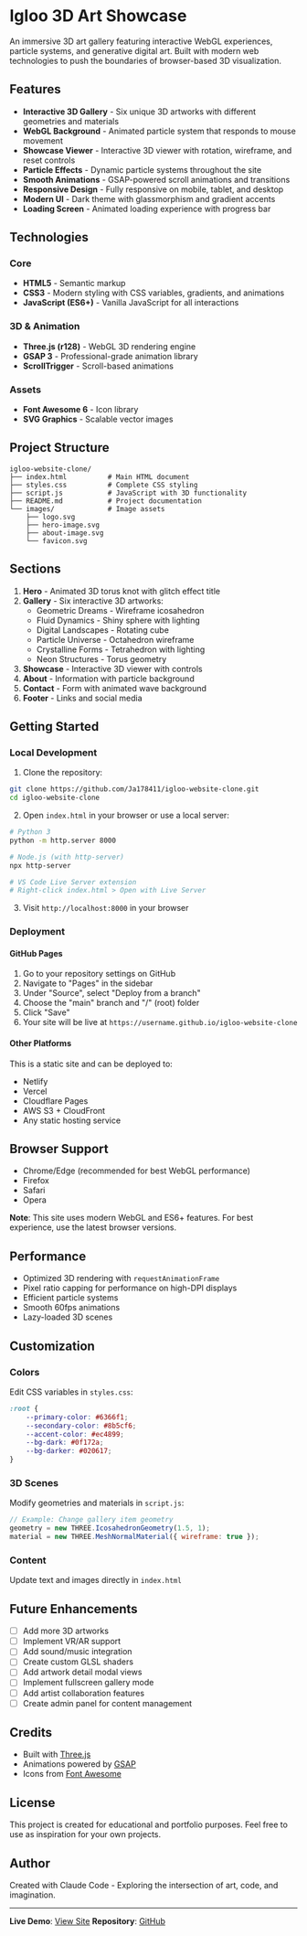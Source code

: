 # Igloo 3D Art Showcase

An immersive 3D art gallery featuring interactive WebGL experiences, particle systems, and generative digital art. Built with modern web technologies to push the boundaries of browser-based 3D visualization.

## Features

- **Interactive 3D Gallery** - Six unique 3D artworks with different geometries and materials
- **WebGL Background** - Animated particle system that responds to mouse movement
- **Showcase Viewer** - Interactive 3D viewer with rotation, wireframe, and reset controls
- **Particle Effects** - Dynamic particle systems throughout the site
- **Smooth Animations** - GSAP-powered scroll animations and transitions
- **Responsive Design** - Fully responsive on mobile, tablet, and desktop
- **Modern UI** - Dark theme with glassmorphism and gradient accents
- **Loading Screen** - Animated loading experience with progress bar

## Technologies

### Core
- **HTML5** - Semantic markup
- **CSS3** - Modern styling with CSS variables, gradients, and animations
- **JavaScript (ES6+)** - Vanilla JavaScript for all interactions

### 3D & Animation
- **Three.js (r128)** - WebGL 3D rendering engine
- **GSAP 3** - Professional-grade animation library
- **ScrollTrigger** - Scroll-based animations

### Assets
- **Font Awesome 6** - Icon library
- **SVG Graphics** - Scalable vector images

## Project Structure

```
igloo-website-clone/
├── index.html          # Main HTML document
├── styles.css          # Complete CSS styling
├── script.js           # JavaScript with 3D functionality
├── README.md           # Project documentation
└── images/             # Image assets
    ├── logo.svg
    ├── hero-image.svg
    ├── about-image.svg
    └── favicon.svg
```

## Sections

1. **Hero** - Animated 3D torus knot with glitch effect title
2. **Gallery** - Six interactive 3D artworks:
   - Geometric Dreams - Wireframe icosahedron
   - Fluid Dynamics - Shiny sphere with lighting
   - Digital Landscapes - Rotating cube
   - Particle Universe - Octahedron wireframe
   - Crystalline Forms - Tetrahedron with lighting
   - Neon Structures - Torus geometry
3. **Showcase** - Interactive 3D viewer with controls
4. **About** - Information with particle background
5. **Contact** - Form with animated wave background
6. **Footer** - Links and social media

## Getting Started

### Local Development

1. Clone the repository:
```bash
git clone https://github.com/Ja178411/igloo-website-clone.git
cd igloo-website-clone
```

2. Open `index.html` in your browser or use a local server:
```bash
# Python 3
python -m http.server 8000

# Node.js (with http-server)
npx http-server

# VS Code Live Server extension
# Right-click index.html > Open with Live Server
```

3. Visit `http://localhost:8000` in your browser

### Deployment

#### GitHub Pages

1. Go to your repository settings on GitHub
2. Navigate to "Pages" in the sidebar
3. Under "Source", select "Deploy from a branch"
4. Choose the "main" branch and "/" (root) folder
5. Click "Save"
6. Your site will be live at `https://username.github.io/igloo-website-clone`

#### Other Platforms

This is a static site and can be deployed to:
- Netlify
- Vercel
- Cloudflare Pages
- AWS S3 + CloudFront
- Any static hosting service

## Browser Support

- Chrome/Edge (recommended for best WebGL performance)
- Firefox
- Safari
- Opera

**Note**: This site uses modern WebGL and ES6+ features. For best experience, use the latest browser versions.

## Performance

- Optimized 3D rendering with `requestAnimationFrame`
- Pixel ratio capping for performance on high-DPI displays
- Efficient particle systems
- Smooth 60fps animations
- Lazy-loaded 3D scenes

## Customization

### Colors

Edit CSS variables in `styles.css`:
```css
:root {
    --primary-color: #6366f1;
    --secondary-color: #8b5cf6;
    --accent-color: #ec4899;
    --bg-dark: #0f172a;
    --bg-darker: #020617;
}
```

### 3D Scenes

Modify geometries and materials in `script.js`:
```javascript
// Example: Change gallery item geometry
geometry = new THREE.IcosahedronGeometry(1.5, 1);
material = new THREE.MeshNormalMaterial({ wireframe: true });
```

### Content

Update text and images directly in `index.html`

## Future Enhancements

- [ ] Add more 3D artworks
- [ ] Implement VR/AR support
- [ ] Add sound/music integration
- [ ] Create custom GLSL shaders
- [ ] Add artwork detail modal views
- [ ] Implement fullscreen gallery mode
- [ ] Add artist collaboration features
- [ ] Create admin panel for content management

## Credits

- Built with [Three.js](https://threejs.org/)
- Animations powered by [GSAP](https://greensock.com/gsap/)
- Icons from [Font Awesome](https://fontawesome.com/)

## License

This project is created for educational and portfolio purposes. Feel free to use as inspiration for your own projects.

## Author

Created with Claude Code - Exploring the intersection of art, code, and imagination.

---

**Live Demo**: [View Site](#)
**Repository**: [GitHub](https://github.com/Ja178411/igloo-website-clone)
